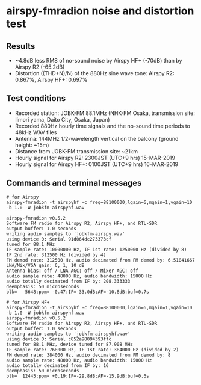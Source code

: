 # airspy-fmradion noise and distortion test

## Results

* ~4.8dB less RMS of no-sound noise by Airspy HF+ (-70dB) than by Airspy R2 (-65.2dB)
* Distortion ((THD+N)/N) of the 880Hz sine wave tone: Airspy R2: 0.867%, Airspy HF+: 0.697%

## Test conditions

* Recorded station: JOBK-FM 88.1MHz (NHK-FM Osaka, transmission site: Iimori yama, Daito City, Osaka, Japan)
* Recorded 880Hz hourly time signals and the no-sound time periods to 48kHz WAV files
* Antenna: 144MHz 1/2-wavelength vertical on the balcony (ground height: ~15m)
* Distance from JOBK-FM transmission site: ~21km 
* Hourly signal for Airspy R2: 2300JST (UTC+9 hrs) 15-MAR-2019
* Hourly signal for Airspy HF+: 0100JST (UTC+9 hrs) 16-MAR-2019

## Commands and terminal messages

```
# for Airspy
airspy-fmradion -t airspyhf -c freq=88100000,lgain=6,mgain=1,vgain=10 -b 1.0 -W jobkfm-airspyhf.wav

airspy-fmradion v0.5.2
Software FM radio for Airspy R2, Airspy HF+, and RTL-SDR
output buffer: 1.0 seconds
writing audio samples to 'jobkfm-airspy.wav'
using device 0: Serial 91d064dc273373cf
tuned for 88.1 MHz
IF sample rate: 10000000 Hz, IF 1st rate: 1250000 Hz (divided by 8)
IF 2nd rate: 312500 Hz (divided by 4)
FM demod rate: 312500 Hz, audio decimated from FM demod by: 6.51041667
LNA/Mix/VGA gain: 6, 1, 10 dB
Antenna bias: off / LNA AGC: off / Mixer AGC: off
audio sample rate: 48000 Hz, audio bandwidth: 15000 Hz
audio totally decimated from IF by: 208.333333
deemphasis: 50 microseconds
blk=   5648:ppm= -0.47:IF=-33.0dB:AF=-10.8dB:buf=0.7s

# for Airspy HF+
airspy-fmradion -t airspyhf -c freq=88100000,lgain=6,mgain=1,vgain=10 -b 1.0 -W jobkfm-airspyhf.wav
airspy-fmradion v0.5.2
Software FM radio for Airspy R2, Airspy HF+, and RTL-SDR
output buffer: 1.0 seconds
writing audio samples to 'jobkfm-airspyhf.wav'
using device 0: Serial c852a98094393ffc
tuned for 88.1 MHz, device tuned for 87.908 MHz
IF sample rate: 768000 Hz, IF 1st rate: 384000 Hz (divided by 2)
FM demod rate: 384000 Hz, audio decimated from FM demod by: 8
audio sample rate: 48000 Hz, audio bandwidth: 15000 Hz
audio totally decimated from IF by: 16
deemphasis: 50 microseconds
blk=  12445:ppm= +0.19:IF=-29.8dB:AF=-15.9dB:buf=0.6s
```
